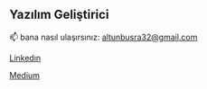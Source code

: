 ##  Yazılım Geliştirici
 📫 bana nasıl ulaşırsınız:
 altunbusra32@gmail.com

[Linkedın](https://www.linkedin.com/in/b%C3%BC%C5%9Fraaltun32/)


[Medium](https://medium.com/@altunbusra32)



<!--

**Busraltun258/Busraltun258** is a ✨ _special_ ✨ repository because its `README.md` (this file) appears on your GitHub profile.

Here are some ideas to get you started:

- 🔭 I’m currently working on ...
- 🌱 I’m currently learning ...
- 👯 I’m looking to collaborate on ...
- 🤔 I’m looking for help with ...
- 💬 Ask me about ...
- 📫 How to reach me: ...
- 😄 Pronouns: ...
- ⚡ Fun fact: ...
-->
